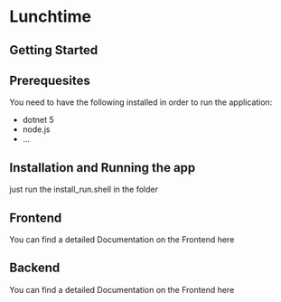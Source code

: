 # Lunchtime

## Getting Started

## Prerequesites
You need to have the following installed in order to run the application:
- dotnet 5
- node.js
- ...


## Installation and Running the app

just run the install_run.shell in the folder


## Frontend
You can find a detailed Documentation on the Frontend here

## Backend

You can find a detailed Documentation on the Frontend here
